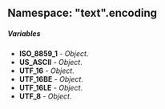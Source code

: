 ﻿## Namespace: "text".encoding

##### Variables
 - **ISO_8859_1** - _Object_.
 - **US_ASCII** - _Object_.
 - **UTF_16** - _Object_.
 - **UTF_16BE** - _Object_.
 - **UTF_16LE** - _Object_.
 - **UTF_8** - _Object_.